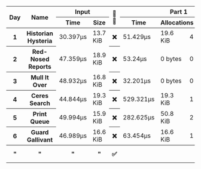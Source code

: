 <table>
  <thread>
    <tr>
      <th rowspan="2">Day</th>
      <th rowspan="2">Name</th>
      <th colspan="2">Input</th>
      <th rowspan="2">🔢🧵</th>
      <th colspan="4">Part 1</th>
      <th colspan="4">Part 2</th>
    </tr>
    <tr>
      <th>Time</th>
      <th>Size</th>
      <th>Time</th>
      <th colspan="2">Allocations</th>
      <th>Result</th>
      <th>Time</th>
      <th colspan="2">Allocations</th>
      <th>Result</th>
    </tr>
  </thread>
  <tbody id="results">
<tr>
<th>1</th>
<th>Historian Hysteria</th>
<td>30.397µs</td>
<td>13.7 KiB</td>
<th>❌</th>
<td>51.429µs</td>
<td>19.6 KiB</td><td>4</td>
<td>1223326</td>
<td>52.487µs</td>
<td>19.6 KiB</td><td>4</td>
<td>21070419</td>
</tr>
<tr>
<th>2</th>
<th>Red-Nosed Reports</th>
<td>47.359µs</td>
<td>18.9 KiB</td>
<th>❌</th>
<td>53.24µs</td>
<td>0 bytes</td><td>0</td>
<td>334</td>
<td>153.429µs</td>
<td>0 bytes</td><td>0</td>
<td>400</td>
</tr>
<tr>
<th>3</th>
<th>Mull It Over</th>
<td>48.932µs</td>
<td>16.8 KiB</td>
<th>❌</th>
<td>32.201µs</td>
<td>0 bytes</td><td>0</td>
<td>165225049</td>
<td>69.937µs</td>
<td>0 bytes</td><td>0</td>
<td>108830766</td>
</tr>
<tr>
<th>4</th>
<th>Ceres Search</th>
<td>44.844µs</td>
<td>19.3 KiB</td>
<th>❌</th>
<td>529.321µs</td>
<td>19.3 KiB</td><td>1</td>
<td>2514</td>
<td>224.415µs</td>
<td>19.3 KiB</td><td>1</td>
<td>1888</td>
</tr>
<tr>
<th>5</th>
<th>Print Queue</th>
<td>49.994µs</td>
<td>15.9 KiB</td>
<th>❌</th>
<td>282.625µs</td>
<td>50.8 KiB</td><td>2</td>
<td>5268</td>
<td>350.615µs</td>
<td>50.8 KiB</td><td>2</td>
<td>5799</td>
</tr>
<tr>
<th>6</th>
<th>Guard Gallivant</th>
<td>46.989µs</td>
<td>16.6 KiB</td>
<th>❌</th>
<td>63.454µs</td>
<td>16.6 KiB</td><td>1</td>
<td>5534</td>
<td>23.054732ms</td>
<td>29.1 KiB</td><td>2</td>
<td>2262</td>
</tr>
<tr>
<th>"</th>
<th>"</th>
<th>"</th>
<th>"</th>
<th>✅</th>
<th></th>
<th></th>
<th></th>
<th></th>
<td>11.077303ms</td>
<td>34.0 KiB</td><td>25</td>
<td>2262</td>
</tr>
</tbody>
</table>
